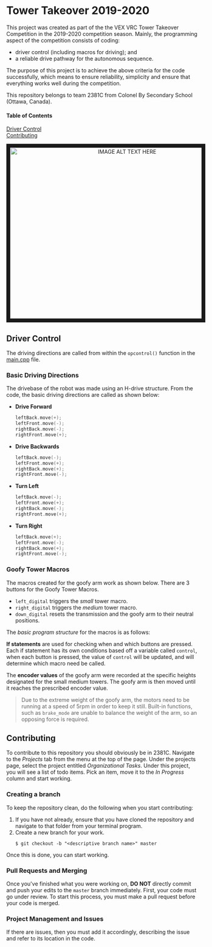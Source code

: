 # Tower Takeover 2019-2020

This project was created as part of the the VEX VRC Tower Takeover Competition in the 2019-2020 competition season. Mainly, the programming aspect of the competition consists of coding:
 - driver control (including macros for driving); and
 - a reliable drive pathway for the autonomous sequence.

The purpose of this project is to achieve the above criteria for the code successfully, which means to ensure reliability, simplicity and ensure that everything works well during the competition.

This repository belongs to team 2381C from Colonel By Secondary School (Ottawa, Canada).

#### Table of Contents  
[Driver Control](#driver-control)  
[Contributing](#contributing)  
<a name="headers"/>

<p align="center">
	<a href="http://www.youtube.com/watch?feature=player_embedded&v=MGRXpUMptEE" target="_blank">
		<img src="http://img.youtube.com/vi/MGRXpUMptEE/0.jpg" 
		alt="IMAGE ALT TEXT HERE" width="600" height="450" border="10" />
	</a>
</p>

## Driver Control

The driving directions are called from within the `opcontrol()` function in the [main.cpp](https://github.com/malav-mehta/Tower-Takeover-2019-2020/blob/master/src/main.cpp) file.

### Basic Driving Directions
The drivebase of the robot was made using an H-drive structure. From the code, the basic driving directions are called as shown below:

- **Drive Forward**
	```cpp
	leftBack.move(+);
	leftFront.move(-);
	rightBack.move(-);
	rightFront.move(+);
	```
- **Drive Backwards**
	```cpp
	leftBack.move(-);
	leftFront.move(+);
	rightBack.move(+);
	rightFront.move(-);
	```
- **Turn Left**
	```cpp
	leftBack.move(-);
	leftFront.move(+);
	rightBack.move(-);
	rightFront.move(+);
	```
- **Turn Right**
	```cpp
	leftBack.move(+);
	leftFront.move(-);
	rightBack.move(+);
	rightFront.move(-);
	```

### Goofy Tower Macros

The macros created for the goofy arm work as shown below. There are 3 buttons for the Goofy Tower Macros.
- `left_digital` triggers the *small* tower macro.
- `right_digital` triggers the *medium* tower macro.
- `down_digital` resets the transmission and the goofy arm to their neutral positions.

The _basic program structure_ for the macros is as follows:

**If statements** are used for checking when and which buttons are pressed. Each if statement has its own conditions based off a variable called `control`, when each button is pressed, the value of `control` will be updated, and will determine which macro need be called.

The **encoder values** of the goofy arm were recorded at the specific heights designated for the small medium towers. The goofy arm is then moved until it reaches the prescribed encoder value.

>Due to the extreme weight of the goofy arm, the motors need to be running at a speed of 5rpm in order to keep  it still. Built-in functions, such as `brake_mode` are unable to balance the weight of the arm, so an opposing force is required.

## Contributing

To contribute to this repository you should obviously be in 2381C. Navigate to the _Projects_ tab from the menu at the top of the page. Under the projects page, select the project entitled _Organizational Tasks_. Under this project, you will see a list of todo items. Pick an item, move it to the *In Progress* column and start working.

### Creating a branch

To keep the repository clean, do the following when you start contributing:

 1. If you have not already, ensure that you have cloned the repository and navigate to that folder from your terminal program.
 2. Create a new branch for your work.
	 ```git
	 $ git checkout -b "<descriptive branch name>" master
	 ```

Once this is done, you can start working.

### Pull Requests and Merging

Once you've finished what you were working on, **DO NOT** directly commit and push your edits to the `master` branch immediately. First, your code must go under review. To start this process, you must make a pull request before your code is merged.

### Project Management and Issues

If there are issues, then you must add it accordingly, describing the issue and refer to its location in the code.
